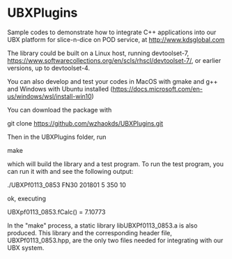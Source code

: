 # UBXPlugins
Sample codes to demonstrate how to integrate C++ applications into our UBX platform for slice-n-dice on POD service, at http://www.kdsglobal.com

The library could be built on a Linux host, running devtoolset-7, https://www.softwarecollections.org/en/scls/rhscl/devtoolset-7/,
or earlier versions, up to devtoolset-4.

You can also develop and test your codes in MacOS with gmake and g++ and Windows with Ubuntu installed (https://docs.microsoft.com/en-us/windows/wsl/install-win10)

You can download the package with

git clone https://github.com/wzhaokds/UBXPlugins.git

Then in the UBXPlugins folder, run

make

which will build the library and a test program. To run the test program, you can run it with and see the following output:

./UBXPf0113_0853 FN30 201801 5 350 10

ok, executing

UBXpf0113_0853.fCalc() = 7.10773

In the "make" process, a static library libUBXPf0113_0853.a is also produced. This library and the corresponding header file, UBXPf0113_0853.hpp, are the only two files needed for integrating with our UBX system.

